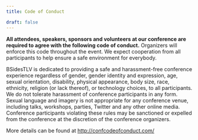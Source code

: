 ```yaml
---
title: Code of Conduct

draft: false
---
```


**All attendees, speakers, sponsors and volunteers at our conference are required to agree with the following code of conduct.** Organizers will enforce this code throughout the event. We expect cooperation from all participants to help ensure a safe environment for everybody.

BSidesTLV is dedicated to providing a safe and harassment-free conference experience regardless of gender, gender identity and expression, age, sexual orientation, disability, physical appearance, body size, race, ethnicity, religion (or lack thereof), or technology choices, to all participants. We do not tolerate harassment of conference participants in any form. Sexual language and imagery is not appropriate for any conference venue, including talks, workshops, parties, Twitter and any other online media.  Conference participants violating these rules may be sanctioned or expelled from the conference at the discretion of the conference organizers.

More details can be found at http://confcodeofconduct.com/
